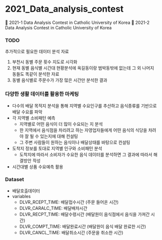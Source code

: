 # 2021_Data_analysis_contest
🥈 2021-1 Data Analysis Contest in Catholic University of Korea
🥈 2021-2 Data Analysis Contest in Catholic University of Korea

### TODO
추가적으로 필요한 데이터 분석 자료
1. 부천시 동별 주문 횟수 지도로 시각화
2. 현재 동별 음식별 시간대 현황분석에 옥길동이랑 범박동밖에 없는데 그 외 나머지 동들도 똑같이 분석한 자료
3. 동별 음식별로 주문수가 가장 많은 시간만 분석한 결과


### 다양한 생활 데이터를 활용한 마케팅
- 다수의 배달 목적지 분석을 통해 지역별 수요인구를 추산하고 음식종류를 기반으로 배달 수요를 파악
- 각 지역별 소비패턴 예측
  - 지역별로 어떤 음식이 더 많이 수요되는 지 분석
  - 한 지역에서 음식점을 차리려고 하는 자영업자들에게 어떤 음식의 식당을 차려야 잘 될 수 있는지에 대해 컨설팅
  - 그 주변 사람들이 원하는 음식이나 배달상태를 바탕으로 컨설팅
- 도착지 정보를 토대로 지역별 인구와 소비패턴 분석
  - 도착지에 따라서 소비자가 수요한 음식 데이터를 분석하면 그 결과에 따라서 해결방안 작성
- 시간대별 상품 수요예측 활용


### Dataset
- 배달호출데이터
- variables
  - DLVR_RCEPT_TIME: 배달접수시간 (주문 들어온 시간)
  - DLVR_CARALC_TIME: 배달배차시간
  - DLVR_RECPT_TIME: 배달수령시간 (배달원이 음식점에서 음식을 가져간 시간)
  - DLVR_COMPT_TIME: 배달완료시간 (배달원이 음식 배달 완료한 시간)
  - DLVR_CANCL_TIME: 배달취소시간 (주문을 취소한 시간)
